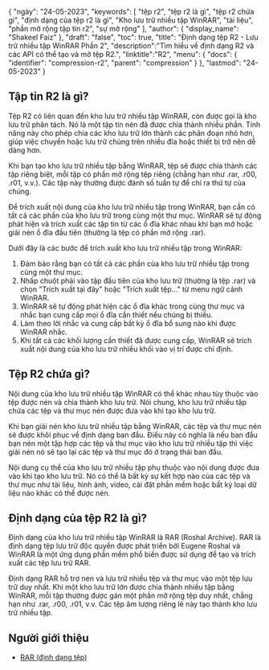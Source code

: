 {
"ngày": "24-05-2023",
  "keywords": [
"tệp r2",
"tệp r2 là gì",
"tệp r2 chứa gì",
"định dạng của tệp r2 là gì",
"Kho lưu trữ nhiều tập WinRAR",
"tài liệu",
"phần mở rộng tập tin r2",
"sự mở rộng"
],
  "author": {
"display_name": "Shakeel Faiz"
},
"draft": "false",
"toc": true,
"title": "Định dạng tệp R2 - Lưu trữ nhiều tập WinRAR Phần 2",
  "description":"Tìm hiểu về định dạng R2 và các API có thể tạo và mở tệp R2.",
"linktitle":"R2",
  "menu": {
    "docs": {
      "identifier": "compression-r2",
      "parent": "compression"
}
},
"lastmod": "24-05-2023"
}

## Tập tin R2 là gì?

Tệp R2 có liên quan đến kho lưu trữ nhiều tập WinRAR, còn được gọi là kho lưu trữ phân tách. Nó là một tập tin nén đã được chia thành nhiều phần. Tính năng này cho phép chia các kho lưu trữ lớn thành các phân đoạn nhỏ hơn, giúp việc chuyển hoặc lưu trữ chúng trên nhiều đĩa hoặc thiết bị trở nên dễ dàng hơn.

Khi bạn tạo kho lưu trữ nhiều tập bằng WinRAR, tệp sẽ được chia thành các tập riêng biệt, mỗi tập có phần mở rộng tệp riêng (chẳng hạn như .rar, .r00, .r01, v.v.). Các tập này thường được đánh số tuần tự để chỉ ra thứ tự của chúng.

Để trích xuất nội dung của kho lưu trữ nhiều tập trong WinRAR, bạn cần có tất cả các phần của kho lưu trữ trong cùng một thư mục. WinRAR sẽ tự động phát hiện và trích xuất các tập tin từ các ổ đĩa khác nhau khi bạn mở hoặc giải nén ổ đĩa đầu tiên (thường là tệp có phần mở rộng .rar).

Dưới đây là các bước để trích xuất kho lưu trữ nhiều tập trong WinRAR:

1. Đảm bảo rằng bạn có tất cả các phần của kho lưu trữ nhiều tập trong cùng một thư mục.
2. Nhấp chuột phải vào tập đầu tiên của kho lưu trữ (thường là tệp .rar) và chọn "Trích xuất tại đây" hoặc "Trích xuất tệp..." từ menu ngữ cảnh WinRAR.
3. WinRAR sẽ tự động phát hiện các ổ đĩa khác trong cùng thư mục và nhắc bạn cung cấp mọi ổ đĩa cần thiết nếu chúng bị thiếu.
4. Làm theo lời nhắc và cung cấp bất kỳ ổ đĩa bổ sung nào khi được WinRAR nhắc.
5. Khi tất cả các khối lượng cần thiết đã được cung cấp, WinRAR sẽ trích xuất nội dung của kho lưu trữ nhiều khối vào vị trí được chỉ định.

## Tệp R2 chứa gì?

Nội dung của kho lưu trữ nhiều tập WinRAR có thể khác nhau tùy thuộc vào tệp được nén và chia thành kho lưu trữ. Nói chung, kho lưu trữ nhiều tập chứa các tệp và thư mục nén được đưa vào khi tạo kho lưu trữ.

Khi bạn giải nén kho lưu trữ nhiều tập bằng WinRAR, các tệp và thư mục nén sẽ được khôi phục về định dạng ban đầu. Điều này có nghĩa là nếu ban đầu bạn nén một tập hợp các tệp và thư mục vào kho lưu trữ nhiều tập thì việc giải nén nó sẽ tạo lại các tệp và thư mục đó ở trạng thái ban đầu.

Nội dung cụ thể của kho lưu trữ nhiều tập phụ thuộc vào nội dung được đưa vào khi tạo kho lưu trữ. Nó có thể là bất kỳ sự kết hợp nào của các tệp và thư mục như tài liệu, hình ảnh, video, cài đặt phần mềm hoặc bất kỳ loại dữ liệu nào khác có thể được nén.

## Định dạng của tệp R2 là gì?

Định dạng của kho lưu trữ nhiều tập WinRAR là RAR (Roshal Archive). RAR là định dạng tệp lưu trữ độc quyền được phát triển bởi Eugene Roshal và WinRAR là một ứng dụng phần mềm phổ biến được sử dụng để tạo và trích xuất các tệp lưu trữ RAR.

Định dạng RAR hỗ trợ nén và lưu trữ nhiều tệp và thư mục vào một tệp lưu trữ duy nhất. Khi một kho lưu trữ lớn được chia thành nhiều tập bằng WinRAR, mỗi tập thường được gán một phần mở rộng tệp duy nhất, chẳng hạn như .rar, .r00, .r01, v.v. Các tệp âm lượng riêng lẻ này tạo thành kho lưu trữ nhiều tập.

## Người giới thiệu
* [RAR (định dạng tệp)](https://en.wikipedia.org/wiki/RAR_(file_format))

